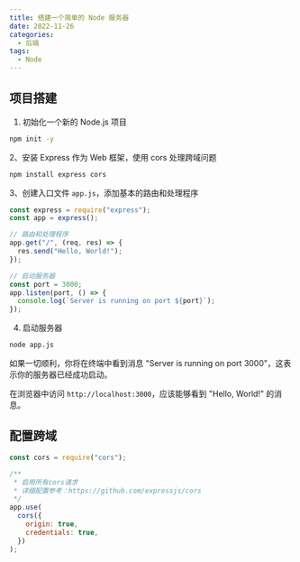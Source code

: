```yaml
---
title: 搭建一个简单的 Node 服务器
date: 2022-11-26
categories:
  - 后端
tags:
  - Node
---
```


## 项目搭建

1. 初始化一个新的 Node.js 项目

```bash
npm init -y
```

2、安装 Express 作为 Web 框架，使用 cors 处理跨域问题

```bash
npm install express cors
```

3、创建入口文件 `app.js`，添加基本的路由和处理程序

```javascript
const express = require("express");
const app = express();

// 路由和处理程序
app.get("/", (req, res) => {
  res.send("Hello, World!");
});

// 启动服务器
const port = 3000;
app.listen(port, () => {
  console.log(`Server is running on port ${port}`);
});
```

4. 启动服务器

```bash
node app.js
```

如果一切顺利，你将在终端中看到消息 "Server is running on port 3000"，这表示你的服务器已经成功启动。

在浏览器中访问 `http://localhost:3000`，应该能够看到 "Hello, World!" 的消息。

## 配置跨域

```javascript
const cors = require("cors");

/**
 * 启用所有cors请求
 * 详细配置参考：https://github.com/expressjs/cors
 */
app.use(
  cors({
    origin: true,
    credentials: true,
  })
);
```

